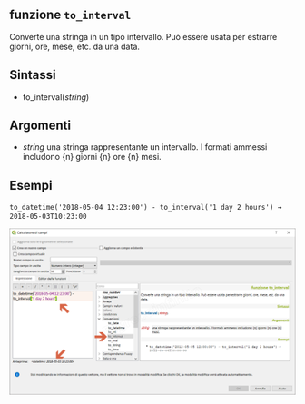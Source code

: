 ## funzione `to_interval`

Converte una stringa in un tipo intervallo. Può essere usata per estrarre giorni, ore, mese, etc. da una data.

## Sintassi

* to_interval(_string_)

## Argomenti

* _string_ una stringa rappresentante un intervallo. I formati ammessi includono {n} giorni {n} ore {n} mesi.

## Esempi
```
to_datetime('2018-05-04 12:23:00') - to_interval('1 day 2 hours') → 2018-05-03T10:23:00
```

![](/img/conversioni/to_interval1.png)